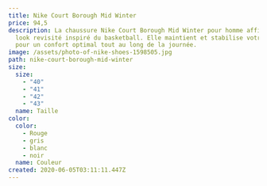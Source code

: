 ```yaml
---
title: Nike Court Borough Mid Winter
price: 94,5
description: La chaussure Nike Court Borough Mid Winter pour homme affiche un
  look revisité inspiré du basketball. Elle maintient et stabilise votre pied
  pour un confort optimal tout au long de la journée.
image: /assets/photo-of-nike-shoes-1598505.jpg
path: nike-court-borough-mid-winter
size:
  size:
    - "40"
    - "41"
    - "42"
    - "43"
  name: Taille
color:
  color:
    - Rouge
    - gris
    - blanc
    - noir
  name: Couleur
created: 2020-06-05T03:11:11.447Z
---
```

